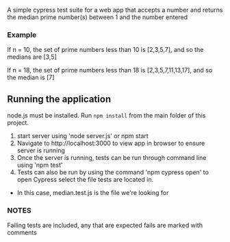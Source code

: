  A simple cypress test suite for a web app that accepts a number and returns the median prime number(s) between 1 and the number entered

### Example

If n = 10, the set of prime numbers less than 10 is [2,3,5,7], and so the medians are [3,5]

If n = 18, the set of prime numbers less than 18 is [2,3,5,7,11,13,17], and so the median is [7]

## Running the application
node.js must be installed. Run `npm install` from the main folder of this project. 

1) start server using 'node server.js' or npm start
2) Navigate to http://localhost:3000 to view app in browser to ensure server is running
3) Once the server is running, tests can be run through command line using 'npm test'
4) Tests can also be run by using the command 'npm cypress open' to open Cypress select the file tests are located in.
  - In this case, median.test.js is the file we're looking for

### NOTES
Failing tests are included, any that are expected fails are marked with comments
